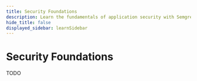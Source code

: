 ```yaml
---
title: Security Foundations
description: Learn the fundamentals of application security with Semgrep
hide_title: false
displayed_sidebar: learnSidebar
---
```


# Security Foundations

TODO